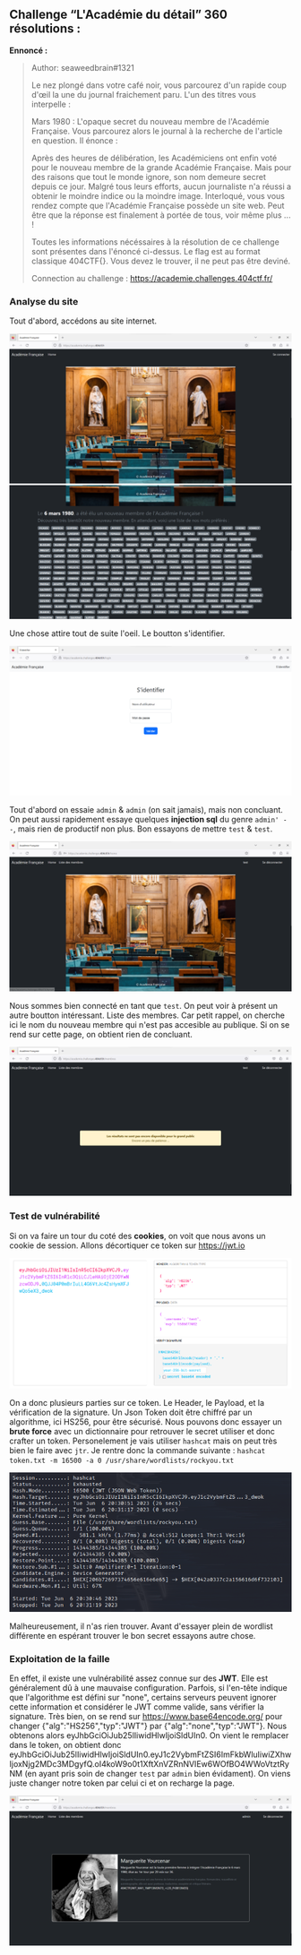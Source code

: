 ## Challenge “L'Académie du détail” 360 résolutions :

**Ennoncé :**
>Author: seaweedbrain#1321
>
>Le nez plongé dans votre café noir, vous parcourez d'un rapide coup d'œil la une du journal fraichement paru. L'un des titres vous interpelle :
>
>Mars 1980 : L'opaque secret du nouveau membre de l'Académie Française.
>Vous parcourez alors le journal à la recherche de l'article en question. Il énonce :
>
>Après des heures de délibération, les Académiciens ont enfin voté pour le nouveau membre de la grande Académie Française. Mais pour des raisons que tout le monde ignore, son nom demeure secret depuis ce jour. Malgré tous leurs efforts, aucun journaliste n'a réussi a obtenir le moindre indice ou la moindre image.
>Interloqué, vous vous rendez compte que l'Académie Française possède un site web. Peut être que la réponse est finalement à portée de tous, voir même plus ... !
>
>Toutes les informations nécéssaires à la résolution de ce challenge sont présentes dans l'énoncé ci-dessus.
>Le flag est au format classique 404CTF{}. Vous devez le trouver, il ne peut pas être deviné.
>
>Connection au challenge : https://academie.challenges.404ctf.fr/


### Analyse du site

Tout d'abord, accédons au site internet.

<img src="./src/images/web_easy_1.png"/>
<img src="./src/images/web_easy_2.png"/>

Une chose attire tout de suite l'oeil. Le boutton s'identifier.

<img src="./src/images/web_easy_3.png"/>

Tout d'abord on essaie `admin` & `admin` (on sait jamais), mais non concluant. On peut aussi rapidement essaye quelques **injection sql** du genre `admin' --`, mais rien de productif non plus.
Bon essayons de mettre `test` & `test`.

<img src="./src/images/web_easy_4.png"/>

Nous sommes bien connecté en tant que `test`. On peut voir à présent un autre boutton intéressant. Liste des membres. Car petit rappel, on cherche ici le nom du nouveau membre qui n'est pas accesible au publique. Si on se rend sur cette page, on obtient rien de concluant.

<img src="./src/images/web_easy_5.png"/>

### Test de vulnérabilité

Si on va faire un tour du coté des **cookies**, on voit que nous avons un cookie de session. Allons décortiquer ce token sur https://jwt.io

<img src="./src/images/web_easy_6.png"/>

On a donc plusieurs parties sur ce token. Le Header, le Payload, et la vérification de la signature. Un Json Token doit être chiffré par un algorithme, ici HS256, pour être sécurisé. Nous pouvons donc essayer un **brute force** avec un dictionnaire pour retrouver le secret utiliser et donc crafter un token.
Personelement je vais utiliser `hashcat` mais on peut très bien le faire avec `jtr`. Je rentre donc la commande suivante : `hashcat token.txt -m 16500 -a 0 /usr/share/wordlists/rockyou.txt`

<img src="./src/images/web_easy_7.png"/>

Malheureusement, il n'as rien trouver. Avant d'essayer plein de wordlist différente en espérant trouver le bon secret essayons autre chose.

### Exploitation de la faille

En effet, il existe une vulnérabilité assez connue sur des **JWT**. Elle est généralement dû à une mauvaise configuration. Parfois, si l'en-tête indique que l'algorithme est défini sur "none", certains serveurs peuvent ignorer cette information et considérer le JWT comme valide, sans vérifier la signature.
Très bien, on se rend sur https://www.base64encode.org/ pour changer {"alg":"HS256","typ":"JWT"} par {"alg":"none","typ":"JWT"}.
Nous obtenons alors eyJhbGciOiJub25lIiwidHlwIjoiSldUIn0. On vient le remplacer dans le token, on obtient donc eyJhbGciOiJub25lIiwidHlwIjoiSldUIn0.eyJ1c2VybmFtZSI6ImFkbWluIiwiZXhwIjoxNjg2MDc3MDgyfQ.oI4koW9o0t1XftXnVZRnNVIEw6WOfBO4WWoVtztRyNM (en ayant pris soin de changer `test` par `admin` bien évidament).
On viens juste changer notre token par celui ci et on recharge la page.

<img src="./src/images/web_easy_8.png"/>